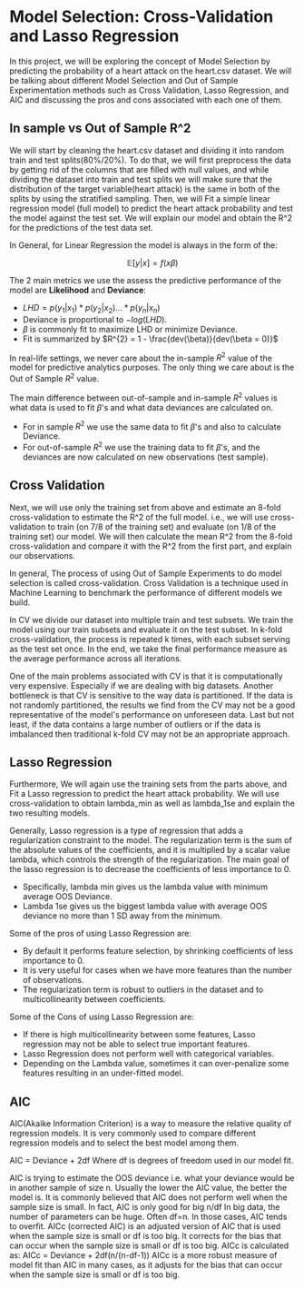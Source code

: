 # Model Selection: Cross-Validation and Lasso Regression
In this project, we will be exploring the concept of Model Selection by predicting the probability of a heart attack on the heart.csv dataset. We will be talking about different Model Selection and Out of Sample Experimentation methods such as Cross Validation, Lasso Regression, and AIC and discussing the pros and cons associated with each one of them. 

## In sample vs Out of Sample R^2
We will start by cleaning the heart.csv dataset and dividing it into random train and test splits(80%/20%). To do that, we will first preprocess the data by getting rid of the columns that are filled with null values, and while dividing the dataset into train and test splits we will make sure that the distribution of the target variable(heart attack) is the same in both of the splits by using the stratified sampling. 
Then, we will Fit a simple linear regression model (full model) to predict the heart attack probability and test the model against the test set.  We will explain our model and obtain the R^2 for the predictions of the test data set. 

In General, for Linear Regression the model is always in the form of the: 

$$\mathbb{E}[y|x]=f(x\beta)$$

The 2 main metrics we use the assess the predictive performance of the model are **Likelihood** and **Deviance**:

* $LHD = p(y_{1}|x_{1}) * p(y_{2}|x_{2})...*p(y_{n}|x_{n})$
* Deviance is proportional to $-log(LHD)$.
* $\beta$ is commonly fit to maximize LHD or minimize Deviance.
* Fit is summarized by $R^{2} = 1 - \frac{dev(\beta)}{dev(\beta = 0)}$

In real-life settings, we never care about the in-sample $R^2$ value of the model for predictive analytics purposes. The only thing we care about is the Out of Sample $R^{2}$ value. 

The main difference between out-of-sample and in-sample $R^2$ values is what data is used to fit $\beta$'s and what data deviances are calculated on. 
* For in sample $R^2$ we use the same data to fit $\beta$'s and also to calculate Deviance.
* For out-of-sample $R^2$ we use the training data to fit $\beta$'s, and the deviances are now calculated on new observations (test sample).

## Cross Validation
Next, we will use only the training set from above and estimate an 8-fold cross-validation to estimate the R^2 of the full model. i.e., we will use cross-validation to train (on 7/8 of the training set) and evaluate (on 1/8 of the training set) our model. We will then calculate the mean R^2 from the 8-fold cross-validation and compare it with the R^2 from the first part, and explain our observations. 

In general, The process of using Out of Sample Experiments to do model selection is called cross-validation. Cross Validation is a technique used in Machine Learning to benchmark the performance of different models we build. 

In CV we divide our dataset into multiple train and test subsets.  We train the model using our train subsets and evaluate it on the test subset. In k-fold cross-validation, the process is repeated k times, with each subset serving as the test set once. In the end, we take the final performance measure as the average performance across all iterations.

One of the main problems associated with CV is that it is computationally very expensive. Especially if we are dealing with big datasets. Another bottleneck is that CV is sensitive to the way data is partitioned.  If the data is not randomly partitioned, the results we find from the CV may not be a good representative of the model's performance on unforeseen data. Last but not least, if the data contains a large number of outliers or if the data is imbalanced then traditional k-fold CV may not be an appropriate approach.

## Lasso Regression
Furthermore, We will again use the training sets from the parts above, and Fit a Lasso regression to predict the heart attack probability. We will use cross-validation to obtain lambda_min as well as lambda_1se and explain the two resulting models. 

Generally,  Lasso regression is a type of regression that adds a regularization constraint to the model. The regularization term is the sum of the absolute values of the coefficients, and it is multiplied by a scalar value lambda, which controls the strength of the regularization. The main goal of the lasso regression is to decrease the coefficients of less importance to 0.

* Specifically, lambda min gives us the lambda value with minimum average OOS Deviance.
* Lambda 1se gives us the biggest lambda value with average OOS deviance no more than 1 SD away from the minimum.

Some of the pros of using Lasso Regression are:
* By default it performs feature selection, by shrinking coefficients of less importance to 0.
* It is very useful for cases when we have more features than the number of observations.
* The regularization term is robust to outliers in the dataset and to multicollinearity between coefficients.

Some of the Cons of using Lasso Regression are:
* If there is high multicollinearity between some features, Lasso regression may not be able to select true important features.
* Lasso Regression does not perform well with categorical variables.
* Depending on the Lambda value, sometimes it can over-penalize some features resulting in an under-fitted model.

## AIC

AIC(Akaike Information Criterion) is a way to measure the relative quality of regression models. It is very commonly used to compare different regression models and to select the best model among them. 

AIC = Deviance + 2df
Where df is degrees of freedom used in our model fit. 

AIC is trying to estimate the OOS deviance i.e. what your deviance would be in another sample of size n. Usually the lower the AIC value, the better the model is. It is commonly believed that AIC does not perform well when the sample size is small. In fact, AIC is only good for big n/df
In big data, the number of parameters can be huge. Often df=n. In those cases, AIC tends to overfit. AICc (corrected AIC) is an adjusted version of AIC that is used when the sample size is small or df is too big. It corrects for the bias that can occur when the sample size is small or df is too big. 
AICc is calculated as:
AICc = Deviance + 2df(n/(n-df-1))
AICc is a more robust measure of model fit than AIC in many cases, as it adjusts for the bias that can occur when the sample size is small or df is too big.





